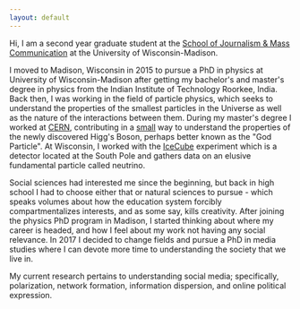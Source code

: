 ```yaml
---
layout: default
---
```


Hi, I am a second year graduate student at the [School of Journalism & Mass Communication](http://journalism.wisc.edu/) at the University of Wisconsin-Madison.

I moved to Madison, Wisconsin in 2015 to pursue a PhD in physics at University of Wisconsin-Madison after getting my bachelor's and master's degree in physics from the Indian Institute of Technology Roorkee, India. Back then, I was working in the field of particle physics, which seeks to understand the properties of the smallest particles in the Universe as well as the nature of the interactions between them. During my master's degree I worked at [CERN](https://home.cern/about), contributing in a [small](https://cds.cern.ch/record/1748469?ln=en) way to understand the properties of the newly discovered Higg's Boson, perhaps better known as the "God Particle". At Wisconsin, I worked with the [IceCube](https://icecube.wisc.edu/) experiment which is a detector located at the South Pole and gathers data on an elusive fundamental particle called neutrino.

Social sciences had interested me since the beginning, but back in high school I had to choose either that or natural sciences to pursue - which speaks volumes about how the education system forcibly compartmentalizes interests, and as some say, kills creativity. After joining the physics PhD program in Madison, I started thinking about where my career is headed, and how I feel about my work not having any social relevance. In 2017 I decided to change fields and pursue a PhD in media studies where I can devote more time to understanding the society that we live in.

My current research pertains to understanding social media; specifically, polarization, network formation, information dispersion, and online political expression.

<!-- <a href="https://aman-abhishek.github.io/publications.html">Publications</a> -->


